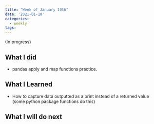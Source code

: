 ```yaml
---
title: "Week of January 10th"
date: '2021-01-10'
categories:
  - weekly
tags:
---
```


(In progress)

## What I did

- pandas apply and map functions practice.

## What I Learned

- How to capture data outputted as a print instead of a returned value (some python package functions do this)

## What I will do next
